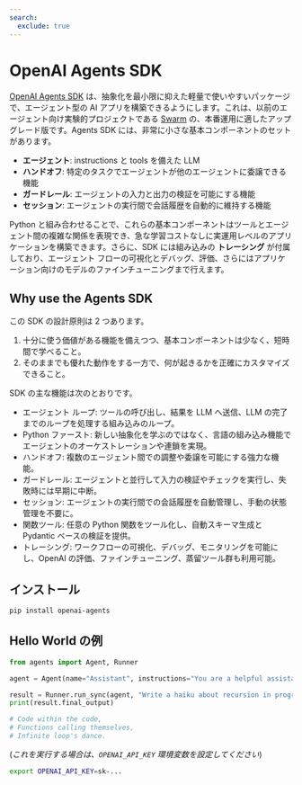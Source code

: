 ```yaml
---
search:
  exclude: true
---
```

# OpenAI Agents SDK

[OpenAI Agents SDK](https://github.com/openai/openai-agents-python) は、抽象化を最小限に抑えた軽量で使いやすいパッケージで、エージェント型の AI アプリを構築できるようにします。これは、以前のエージェント向け実験的プロジェクトである [Swarm](https://github.com/openai/swarm/tree/main) の、本番運用に適したアップグレード版です。Agents SDK には、非常に小さな基本コンポーネントのセットがあります。

-   **エージェント**: instructions と tools を備えた LLM
-   **ハンドオフ**: 特定のタスクでエージェントが他のエージェントに委譲できる機能
-   **ガードレール**: エージェントの入力と出力の検証を可能にする機能
-   **セッション**: エージェントの実行間で会話履歴を自動的に維持する機能

Python と組み合わせることで、これらの基本コンポーネントはツールとエージェント間の複雑な関係を表現でき、急な学習コストなしに実運用レベルのアプリケーションを構築できます。さらに、SDK には組み込みの **トレーシング** が付属しており、エージェント フローの可視化とデバッグ、評価、さらにはアプリケーション向けのモデルのファインチューニングまで行えます。

## Why use the Agents SDK

この SDK の設計原則は 2 つあります。

1. 十分に使う価値がある機能を備えつつ、基本コンポーネントは少なく、短時間で学べること。
2. そのままでも優れた動作をする一方で、何が起きるかを正確にカスタマイズできること。

SDK の主な機能は次のとおりです。

-   エージェント ループ: ツールの呼び出し、結果を LLM へ送信、LLM の完了までのループを処理する組み込みのループ。
-   Python ファースト: 新しい抽象化を学ぶのではなく、言語の組み込み機能でエージェントのオーケストレーションや連鎖を実現。
-   ハンドオフ: 複数のエージェント間での調整や委譲を可能にする強力な機能。
-   ガードレール: エージェントと並行して入力の検証やチェックを実行し、失敗時には早期に中断。
-   セッション: エージェントの実行間での会話履歴を自動管理し、手動の状態管理を不要に。
-   関数ツール: 任意の Python 関数をツール化し、自動スキーマ生成と Pydantic ベースの検証を提供。
-   トレーシング: ワークフローの可視化、デバッグ、モニタリングを可能にし、OpenAI の評価、ファインチューニング、蒸留ツール群も利用可能。

## インストール

```bash
pip install openai-agents
```

## Hello World の例

```python
from agents import Agent, Runner

agent = Agent(name="Assistant", instructions="You are a helpful assistant")

result = Runner.run_sync(agent, "Write a haiku about recursion in programming.")
print(result.final_output)

# Code within the code,
# Functions calling themselves,
# Infinite loop's dance.
```

(_これを実行する場合は、`OPENAI_API_KEY` 環境変数を設定してください_)

```bash
export OPENAI_API_KEY=sk-...
```